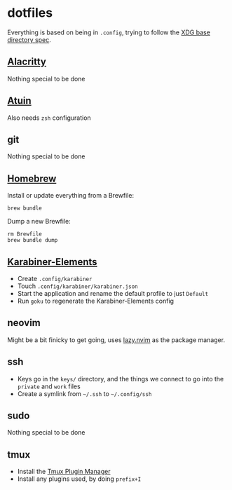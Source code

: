 # dotfiles

Everything is based on being in `.config`, trying to follow the [XDG base directory spec](https://specifications.freedesktop.org/basedir-spec/basedir-spec-latest.html).

## [Alacritty](https://alacritty.org/)
Nothing special to be done

## [Atuin](https://atuin.sh/)
Also needs `zsh` configuration

## git
Nothing special to be done

## [Homebrew](https://brew.sh)
Install or update everything from a Brewfile:
```shell
brew bundle
```
Dump a new Brewfile:
```shell
rm Brewfile
brew bundle dump
```

## [Karabiner-Elements](https://github.com/pqrs-org/Karabiner-Elements)
- Create `.config/karabiner`
- Touch `.config/karabiner/karabiner.json`
- Start the application and rename the default profile to just `Default`
- Run `goku` to regenerate the Karabiner-Elements config

## neovim
Might be a bit finicky to get going, uses [lazy.nvim](https://github.com/folke/lazy.nvim) as the package manager.

## ssh
- Keys go in the `keys/` directory, and the things we connect to go into the `private` and `work` files
- Create a symlink from `~/.ssh` to `~/.config/ssh`

## sudo
Nothing special to be done

## tmux
- Install the [Tmux Plugin Manager](https://github.com/tmux-plugins/tpm)
- Install any plugins used, by doing `prefix+I`
